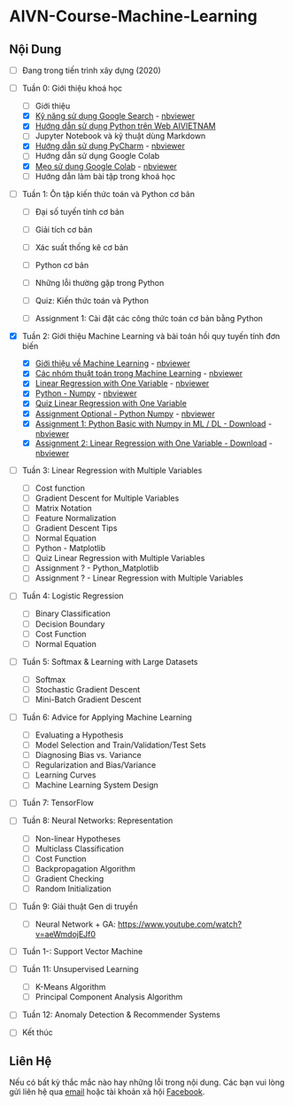 # AIVN-Course-Machine-Learning

## Nội Dung

- [ ] Đang trong tiến trình xây dựng (2020)

- [ ] Tuần 0: Giới thiệu khoá học 
  - [ ] Giới thiệu
  - [x] [Kỹ năng sử dụng Google Search](https://github.com/thanhhff/AIVN-Machine-Learning/blob/master/Week%201/K%E1%BB%B9%20n%C4%83ng%20s%E1%BB%AD%20d%E1%BB%A5ng%20Google%20Search.ipynb) - [nbviewer](https://nbviewer.jupyter.org/github/thanhhff/AIVN-Machine-Learning/blob/master/Week%201/K%E1%BB%B9%20n%C4%83ng%20s%E1%BB%AD%20d%E1%BB%A5ng%20Google%20Search.ipynb)
  - [x] [Hướng dẫn sử dụng Python trên Web AIVIETNAM](https://aivietnam.ai/courses/aisummer2019/lessons/huong-dan-viet-chuong-trinh-python-tren-web/)
  - [ ] Jupyter Notebook và kỹ thuật dùng Markdown
  - [x] [Hướng dẫn sử dụng PyCharm](https://github.com/thanhhff/AIVN-Machine-Learning/blob/master/Week%201/H%C6%B0%E1%BB%9Bng%20d%E1%BA%ABn%20s%E1%BB%AD%20d%E1%BB%A5ng%20PyCharm.ipynb) - [nbviewer](https://nbviewer.jupyter.org/github/thanhhff/AIVN-Machine-Learning/blob/master/Week%201/H%C6%B0%E1%BB%9Bng%20d%E1%BA%ABn%20s%E1%BB%AD%20d%E1%BB%A5ng%20PyCharm.ipynb)
  - [ ] Hướng dẫn sử dụng Google Colab
  - [x] [Mẹo sử dụng Google Colab](https://github.com/thanhhff/AIVN-Machine-Learning/blob/master/Week%201/Tips%20Google%20Colab%20(S%E1%BB%AD%20d%E1%BB%A5ng%20GPU%20mi%E1%BB%85n%20ph%C3%AD).ipynb) - [nbviewer](https://nbviewer.jupyter.org/github/thanhhff/AIVN-Machine-Learning/blob/master/Week%201/Tips%20Google%20Colab%20%28S%E1%BB%AD%20d%E1%BB%A5ng%20GPU%20mi%E1%BB%85n%20ph%C3%AD%29.ipynb)
  - [ ] Hướng dẫn làm bài tập trong khoá học 
  
- [ ] Tuần 1: Ôn tập kiến thức toán và Python cơ bản  
  - [ ] Đại số tuyến tính cơ bản
  - [ ] Giải tích cơ bản
  - [ ] Xác suất thống kê cơ bản 
  - [ ] Python cơ bản
  - [ ] Những lỗi thường gặp trong Python
  - [ ] Quiz: Kiến thức toán và Python 
  - [ ] Assignment 1: Cài đặt các công thức toán cơ bản bằng Python 
  
  
- [x] Tuần 2: Giới thiệu Machine Learning và bài toán hồi quy tuyến tính đơn biến
  - [x] [Giới thiệu về Machine Learning](https://github.com/thanhhff/AIVN-Machine-Learning/blob/master/Week%202/Gioi-thieu-ve-Machine-Learning.ipynb) - [nbviewer](https://nbviewer.jupyter.org/github/thanhhff/AIVN-Machine-Learning/blob/master/Week%202/Gioi-thieu-ve-Machine-Learning.ipynb)
  - [x] [Các nhóm thuật toán trong Machine Learning](https://github.com/thanhhff/AIVN-Machine-Learning/blob/master/Week%202/Phan-nhom-cac-thuat-toan-trong-Machine-Learning.ipynb) - [nbviewer](https://nbviewer.jupyter.org/github/thanhhff/AIVN-Machine-Learning/blob/master/Week%202/Phan-nhom-cac-thuat-toan-trong-Machine-Learning.ipynb)
  - [x] [Linear Regression with One Variable](https://github.com/thanhhff/AIVN-Machine-Learning/blob/master/Week%202/Linear-Regression-with-One-Variable.ipynb) - [nbviewer](https://nbviewer.jupyter.org/github/thanhhff/AIVN-Machine-Learning/blob/master/Week%202/Linear-Regression-with-One-Variable.ipynb)
  - [x] [Python - Numpy](https://github.com/thanhhff/AIVN-Machine-Learning/blob/master/Week%202/Python-Numpy.ipynb) - [nbviewer](https://nbviewer.jupyter.org/github/thanhhff/AIVN-Machine-Learning/blob/master/Week%202/Python-Numpy.ipynb)
  - [x] [Quiz Linear Regression with One Variable](https://forms.gle/qiNdaz1tfzVFw7PY6)
  - [x] [Assignment Optional - Python Numpy](https://github.com/thanhhff/AIVN-Machine-Learning/blob/master/Week%202/Assignment/Exercise-python-numpy-optional.ipynb) - [nbviewer](https://nbviewer.jupyter.org/github/thanhhff/AIVN-Machine-Learning/blob/master/Week%202/Assignment/Exercise-python-numpy-optional.ipynb)
  - [x] [Assignment 1: Python Basic with Numpy in ML / DL - Download](https://github.com/thanhhff/AIVN-Machine-Learning/blob/master/Week%202/Assignment/Exercise1-Python-Basics-With_Numpy.zip) - [nbviewer](https://nbviewer.jupyter.org/github/thanhhff/AIVN-Machine-Learning/blob/master/Week%202/Assignment/Exercise1-Python-Basics-With-Numpy.ipynb)
  - [x] [Assignment 2: Linear Regression with One Variable - Download](https://github.com/thanhhff/AIVN-Machine-Learning/blob/master/Week%202/Assignment/Exercise2.zip) - [nbviewer](https://nbviewer.jupyter.org/github/thanhhff/AIVN-Machine-Learning/blob/master/Week%202/Assignment/Exercise2-Linear-Regression-with-One-Variable.ipynb)
  
- [ ] Tuần 3: Linear Regression with Multiple Variables
  - [ ] Cost function
  - [ ] Gradient Descent for Multiple Variables
  - [ ] Matrix Notation
  - [ ] Feature Normalization
  - [ ] Gradient Descent Tips
  - [ ] Normal Equation
  - [ ] Python - Matplotlib
  - [ ] Quiz Linear Regression with Multiple Variables
  - [ ] Assignment ? - Python_Matplotlib
  - [ ] Assignment ? - Linear Regression with Multiple Variables
  
- [ ] Tuần 4: Logistic Regression
  - [ ] Binary Classification
  - [ ] Decision Boundary
  - [ ] Cost Function
  - [ ] Normal Equation
  
- [ ] Tuần 5: Softmax & Learning with Large Datasets
  - [ ] Softmax
  - [ ] Stochastic Gradient Descent
  - [ ] Mini-Batch Gradient Descent
 
- [ ] Tuần 6: Advice for Applying Machine Learning
  - [ ] Evaluating a Hypothesis
  - [ ] Model Selection and Train/Validation/Test Sets
  - [ ] Diagnosing Bias vs. Variance
  - [ ] Regularization and Bias/Variance
  - [ ] Learning Curves
  - [ ] Machine Learning System Design
  
- [ ] Tuần 7: TensorFlow 
  
- [ ] Tuần 8: Neural Networks: Representation
  - [ ] Non-linear Hypotheses
  - [ ] Multiclass Classification
  - [ ] Cost Function
  - [ ] Backpropagation Algorithm
  - [ ] Gradient Checking
  - [ ] Random Initialization

- [ ] Tuần 9: Giải thuật Gen di truyền 
  - [ ] Neural Network + GA: https://www.youtube.com/watch?v=aeWmdojEJf0
  
- [ ] Tuần 1-: Support Vector Machine

- [ ] Tuần 11: Unsupervised Learning
  - [ ] K-Means Algorithm
  - [ ] Principal Component Analysis Algorithm

- [ ] Tuần 12: Anomaly Detection & Recommender Systems


- [ ] Kết thúc

## Liên Hệ 
Nếu có bất kỳ thắc mắc nào hay những lỗi trong nội dung. Các bạn vui lòng gửi liên hệ qua [email](mailto:thanhnguyen200399@gmail.com) hoặc tài khoản xã hội [Facebook](https://fb.me/thanhhff). 
